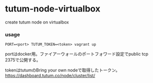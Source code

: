 # tutum-node-virtualbox
create tutum node on virtualbox

### usage

```
PORT=<port> TUTUM_TOKEN=<token> vagrant up
```

portはdocker用。ファイアーウォールのポートフォワード設定でpublic tcp 2375で公開する。

tokenはtutumのBring your own nodeで取得したトークン。
https://dashboard.tutum.co/node/cluster/list/
